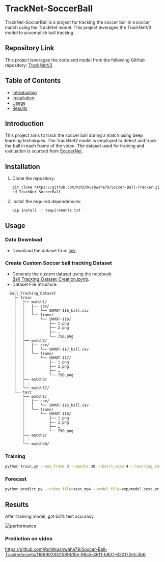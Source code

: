 # TrackNet-SoccerBall

TrackNet-SoccerBall is a project for tracking the soccer ball in a soccer match using the TrackNet model. This project leverages the TrackNetV3 model to accomplish ball tracking.

## Repository Link

This project leverages the code and model from the following GitHub repository:
[TrackNetV3](https://github.com/alenzenx/TrackNetV3.git)

## Table of Contents

- [Introduction](#introduction)
- [Installation](#installation)
- [Usage](#usage)
- [Results](#results)


## Introduction

This project aims to track the soccer ball during a match using deep learning techniques. The TrackNet2 model is employed to detect and track the ball in each frame of the video. The dataset used for training and evaluation is sourced from [SoccerNet](https://www.soccer-net.org/data#h.qhlkhzlxi2ya).

## Installation

1. Clone the repository:

    ```bash
    git clone https://github.com/Rohitkushwaha79/Soccer-Ball-Tracker.git
    cd TrackNet-SoccerBall
    ```

2. Install the required dependencies:

    ```bash
    pip install -r requirements.txt
    ```

## Usage
### Data Download
- Download the dataset from [link](https://www.soccer-net.org/data#h.qhlkhzlxi2ya).
 
### Create Custom Soccer ball tracking Dataset
- Generate the custom dataset using the notebook [Ball_Tracking_Dataset_Creation.ipynb](notebooks/Ball_Tracking_Dataset_Creation.ipynb).
- Dataset File Structure:
```
  Ball_Tracking_Dataset
    ├─ train
    |   ├── match1/
    |   │   ├── csv/
    |   │   │   └── SNMOT-116_ball.csv
    |   │   └── frame/
    |   │       └── SNMOT-116/
    |   │           ├── 1.png
    |   │           ├── 2.png
    |   │           ├── …
    |   │           └── 750.png
    |   ├── match2/
    |   │   ├── csv/
    |   │   │   └── SNMOT-117_ball.csv
    |   │   └── frame/
    |   │       └── SNMOT-117/
    |   │           ├── 1.png
    |   │           ├── 2.png
    |   │           ├── …
    |   │           └── 750.png
    |   ├── match3/
    |   │ ⋮
    |   └── match57/
    └── test
        ├── match1/
        │   ├── csv/
        │   │   └── SNMOT-116_ball.csv
        │   └── frame/
        │       └── SNMOT-116/
        │           ├── 1.png
        │           ├── 2.png
        │           ├── …
        │           └── 750.png
        ├── match2/
        │ ⋮
        └── match49/

```
### Training

```bash
python train.py --num_frame 3 --epochs 30 --batch_size 4 --learning_rate 0.001 --save_dir exp
```
### Forecast

```bash
python predict.py --video_file=test.mp4 --model_file=exp/model_best.pt --save_dir pred_result
```

## Results
After training  model, got 63% test accuracy.

![performance](https://github.com/Rohitkushwaha79/Soccer-Ball-Tracker/assets/118690283/56bece4d-5ca2-4990-b591-5084ce64f2de)

### Prediction on video


https://github.com/Rohitkushwaha79/Soccer-Ball-Tracker/assets/118690283/f589b15e-96a5-46f1-b807-620172e1c3b6




